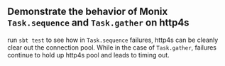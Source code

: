 ## Demonstrate the behavior of Monix `Task.sequence` and `Task.gather` on http4s

run `sbt test` to see how in `Task.sequence` failures, http4s can be cleanly clear out the connection pool. While in the case of `Task.gather`, failures continue to hold up http4s pool and leads to timing out.